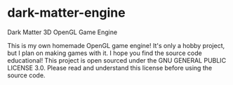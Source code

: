 # dark-matter-engine
Dark Matter 3D OpenGL Game Engine

This is my own homemade OpenGL game engine!
It's only a hobby project, but I plan on making games with it.
I hope you find the source code educational!
This project is open sourced under the GNU GENERAL PUBLIC LICENSE 3.0.
Please read and understand this license before using the source code.
